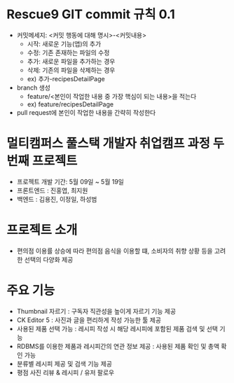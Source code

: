 # Rescue9 GIT commit 규칙 0.1
- 커밋메세지: <커밋 행동에 대해 명시>-<커밋내용>
  - 시작: 새로운 기능(앱)의 추가
  - 수정: 기존 존재하는 파일의 수정
  - 추가: 새로운 파일을 추가하는 경우
  - 삭제: 기존의 파일을 삭제하는 경우
  - ex) 추가-recipesDetailPage
- branch 생성
  - feature/<본인이 작업한 내용 중 가장 핵심이 되는 내용>을 적는다
  - ex) feature/recipesDetailPage
- pull request에 본인이 작업한 내용을 간략히 작성한다

# 멀티캠퍼스 풀스택 개발자 취업캠프 과정 두번째 프로젝트
- 프로젝트 개발 기간: 5월 09일 ~ 5월 19일
- 프론트엔드 : 진홍엽, 최지원
- 백엔드 : 김용진, 이정일, 하성범

# 프로젝트 소개
- 편의점 이용률 상승에 따라 편의점 음식을 이용할 떄, 소비자의 취향 상황 등을 고려한 선택의 다양화 제공

# 주요 기능
- Thumbnail 자르기 : 구독자 직관성을 높이게 자르기 기능 제공
- CK Editor 5 : 사진과 글을 편리하게 작성 가능한 툴 제공
- 사용된 제품 선택 가능 : 레시피 작성 시 해당 레시피에 포함된 제품 검색 및 선택 기능
- RDBMS를 이용한 제품과 레시피간의 연관 정보 제공 : 사용된 제품 확인 및 총액 확인 가능
- 분류별 레시피 제공 및 검색 기능 제공
- 평점 사진 리뷰 & 레시피 / 유저 팔로우
  
